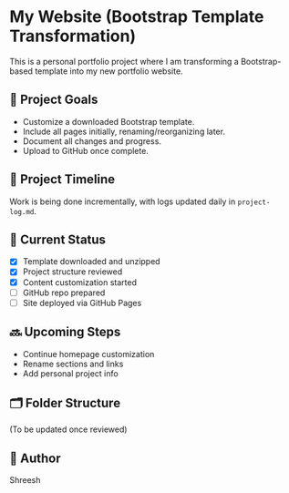 # My Website (Bootstrap Template Transformation)

This is a personal portfolio project where I am transforming a Bootstrap-based template into my new portfolio website.

## 🔧 Project Goals
- Customize a downloaded Bootstrap template.
- Include all pages initially, renaming/reorganizing later.
- Document all changes and progress.
- Upload to GitHub once complete.

## 📅 Project Timeline
Work is being done incrementally, with logs updated daily in `project-log.md`.

## 📁 Current Status
- [x] Template downloaded and unzipped
- [x] Project structure reviewed
- [x] Content customization started
- [ ] GitHub repo prepared
- [ ] Site deployed via GitHub Pages

## 🔜 Upcoming Steps
- Continue homepage customization
- Rename sections and links
- Add personal project info

## 🗂️ Folder Structure
(To be updated once reviewed)

## 🙌 Author
Shreesh
